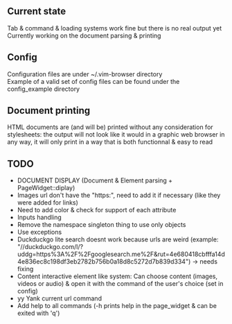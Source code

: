 
## Current state
Tab & command & loading systems work fine but there is no real output yet  
Currently working on the document parsing & printing

## Config
Configuration files are under ~/.vim-browser directory  
Example of a valid set of config files can be found under the config\_example directory  

## Document printing
HTML documents are (and will be) printed without any consideration for stylesheets:
the output will not look like it would in a graphic web browser in any way,
it will only print in a way that is both functionnal & easy to read

## TODO
- DOCUMENT DISPLAY (Document & Element parsing + PageWidget::diplay)  
- Images url don't have the "https:", need to add it if necessary (like they were added for links)  
- Need to add color & check for support of each attribute  
- Inputs handling  
- Remove the namespace singleton thing to use only objects  
- Use exceptions  
- Duckduckgo lite search doesnt work because urls are weird (example: "//duckduckgo.com/l/?uddg=https%3A%2F%2Fgooglesearch.me%2F&amp;rut=4e680418cbfffa14d4e836ec8c198df3eb2782b756b0a18d8c5272d7b839d334") -> needs fixing  
- Content interactive element like system: Can choose content (images, videos or audio) & open it with the command of the user's choice (set in config)  
- yy Yank current url command  
- Add help to all commands (-h prints help in the page\_widget & can be exited with 'q')
